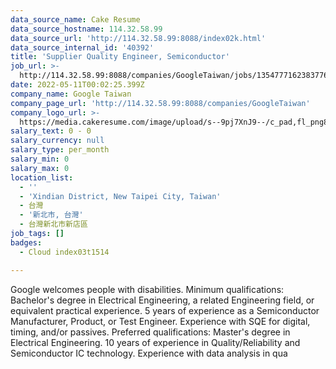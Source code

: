 ```yaml
---
data_source_name: Cake Resume
data_source_hostname: 114.32.58.99
data_source_url: 'http://114.32.58.99:8088/index02k.html'
data_source_internal_id: '40392'
title: 'Supplier Quality Engineer, Semiconductor'
job_url: >-
  http://114.32.58.99:8088/companies/GoogleTaiwan/jobs/135477716238377670-supplier-quality-engineer-semiconductor
date: 2022-05-11T00:02:25.399Z
company_name: Google Taiwan
company_page_url: 'http://114.32.58.99:8088/companies/GoogleTaiwan'
company_logo_url: >-
  https://media.cakeresume.com/image/upload/s--9pj7XnJ9--/c_pad,fl_png8,h_200,w_200/v1568707905/symvi9tbcfy1zxem1zul.png
salary_text: 0 - 0
salary_currency: null
salary_type: per_month
salary_min: 0
salary_max: 0
location_list:
  - ''
  - 'Xindian District, New Taipei City, Taiwan'
  - 台灣
  - '新北市, 台灣'
  - 台灣新北市新店區
job_tags: []
badges:
  - Cloud index03t1514

---
```


Google welcomes people with disabilities. Minimum qualifications: Bachelor's degree in Electrical Engineering, a related Engineering field, or equivalent practical experience. 5 years of experience as a Semiconductor Manufacturer, Product, or Test Engineer. Experience with SQE for digital, timing, and/or passives. Preferred qualifications: Master's degree in Electrical Engineering. 10 years of experience in Quality/Reliability and Semiconductor IC technology. Experience with data analysis in qua